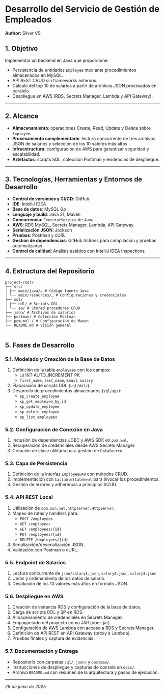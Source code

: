 # Desarrollo del Servicio de Gestión de Empleados
**Author:** Silver VS

## 1. Objetivo
Implementar un backend en Java que proporcione:
- Persistencia de entidades `Employee` mediante procedimientos almacenados en MySQL.
- API REST CRUD sin frameworks externos.
- Cálculo del top 10 de salarios a partir de archivos JSON procesados en paralelo.
- Despliegue en AWS (RDS, Secrets Manager, Lambda y API Gateway).

---

## 2. Alcance
- **Almacenamiento**: operaciones Create, Read, Update y Delete sobre `Employee`.
- **Procesamiento complementario**: lectura concurrente de tres archivos JSON de salarios y selección de los 10 valores más altos.
- **Infraestructura**: configuración de AWS para garantizar seguridad y escalabilidad.
- **Artefactos**: scripts SQL, colección Postman y evidencias de despliegue.

---

## 3. Tecnologías, Herramientas y Entornos de Desarrollo
- **Control de versiones y CI/CD**: GitHub
- **IDE**: IntelliJ IDEA
- **Base de datos**: MySQL 8.x
- **Lenguaje y build**: Java 21, Maven
- **Concurrencia**: `ExecutorService` de Java
- **AWS**: RDS MySQL, Secrets Manager, Lambda, API Gateway
- **Serialización JSON**: Jackson
- **Pruebas**: Postman y cURL
- **Gestión de dependencias**: GitHub Actions para compilación y pruebas automatizadas
- **Control de calidad**: Análisis estático con IntelliJ IDEA Inspections

---

## 4. Estructura del Repositorio
```text
project-root/
├── src/
│ ├── main/java/… # Código fuente Java
│ └── main/resources/… # Configuraciones y credenciales
├── sql/
│ ├── ddl/ # Scripts DDL
│ └── sp/ # Stored procedures CRUD
├── json/ # Archivos de salarios
├── postman/ # Colección Postman
├── pom.mxl / # Configuración de Maven
└── README.md # Visión general
```

---

## 5. Fases de Desarrollo

### 5.1. Modelado y Creación de la Base de Datos
1. Definición de la tabla `employees` con los campos:
    - `id` INT AUTO_INCREMENT PK
    - `first_name`, `last_name`, `email`, `salary`
2. Elaboración de scripts DDL (`sql/ddl/`).
3. Desarrollo de procedimientos almacenados (`sql/sp/`):
    - `sp_create_employee`
    - `sp_get_employee_by_id`
    - `sp_update_employee`
    - `sp_delete_employee`
    - `sp_list_employees`

### 5.2. Configuración de Conexión en Java
1. Inclusión de dependencias JDBC y AWS SDK en `pom.xml`.
2. Recuperación de credenciales desde AWS Secrets Manager.
3. Creación de clase utilitaria para gestión de `DataSource`.

### 5.3. Capa de Persistencia
1. Definición de la interfaz `EmployeeDAO` con métodos CRUD.
2. Implementación con `CallableStatement` para invocar los procedimientos.
3. Gestión de errores y adherencia a principios SOLID.

### 5.4. API REST Local
1. Utilización de `com.sun.net.httpserver.HttpServer`.
2. Mapeo de rutas y handlers para:
    - `POST /employees`
    - `GET /employees`
    - `GET /employees/{id}`
    - `PUT /employees/{id}`
    - `DELETE /employees/{id}`
3. Serialización/deserialización JSON.
4. Validación con Postman o cURL.

### 5.5. Endpoint de Salarios
1. Lectura concurrente de `json/salary1.json`, `salary2.json`, `salary3.json`.
2. Unión y ordenamiento de los datos de salario.
3. Devolución de los 10 valores más altos en formato JSON.

### 5.6. Despliegue en AWS
1. Creación de instancia RDS y configuración de la base de datos.
2. Carga de scripts DDL y SP en RDS.
3. Almacenamiento de credenciales en Secrets Manager.
4. Empaquetado del proyecto como JAR (uber-jar).
5. Configuración de AWS Lambda con acceso a RDS y Secrets Manager.
6. Definición de API REST en API Gateway (proxy a Lambda).
7. Pruebas finales y captura de evidencias.

### 5.7. Documentación y Entrega
- Repositorio con carpetas `sql/`, `json/` y `postman/`.
- Instrucciones de despliegue y capturas de consola en `docs/`.
- Archivo `README.md` con resumen de la arquitectura y pasos de ejecución.

---

*26 de junio de 2025*
